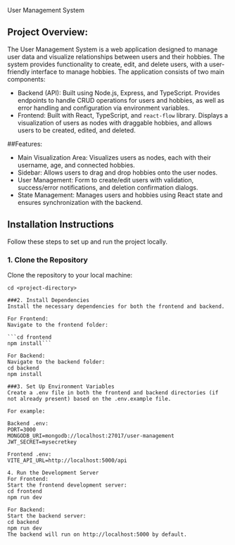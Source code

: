 User Management System

## Project Overview:
The User Management System is a web application designed to manage user data and visualize relationships between users and their hobbies. The system provides functionality to create, edit, and delete users, with a user-friendly interface to manage hobbies. The application consists of two main components:

- Backend (API): Built using Node.js, Express, and TypeScript. Provides endpoints to handle CRUD operations for users and hobbies, as well as error handling and configuration via environment variables.
- Frontend: Built with React, TypeScript, and `react-flow` library. Displays a visualization of users as nodes with draggable hobbies, and allows users to be created, edited, and deleted.

##Features:
- Main Visualization Area: Visualizes users as nodes, each with their username, age, and connected hobbies.
- Sidebar: Allows users to drag and drop hobbies onto the user nodes.
- User Management: Form to create/edit users with validation, success/error notifications, and deletion confirmation dialogs.
- State Management: Manages users and hobbies using React state and ensures synchronization with the backend.

## Installation Instructions
Follow these steps to set up and run the project locally.

### 1. Clone the Repository

Clone the repository to your local machine:

```git clone <repository-url>
cd <project-directory>

###2. Install Dependencies
Install the necessary dependencies for both the frontend and backend.

For Frontend:
Navigate to the frontend folder:

```cd frontend
npm install```

For Backend:
Navigate to the backend folder:
cd backend
npm install

###3. Set Up Environment Variables
Create a .env file in both the frontend and backend directories (if not already present) based on the .env.example file.

For example:

Backend .env:
PORT=3000
MONGODB_URI=mongodb://localhost:27017/user-management
JWT_SECRET=mysecretkey

Frontend .env:
VITE_API_URL=http://localhost:5000/api

4. Run the Development Server
For Frontend:
Start the frontend development server:
cd frontend
npm run dev

For Backend:
Start the backend server:
cd backend
npm run dev
The backend will run on http://localhost:5000 by default.

